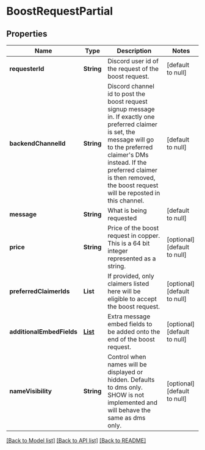 # BoostRequestPartial
## Properties

| Name | Type | Description | Notes |
|------------ | ------------- | ------------- | -------------|
| **requesterId** | **String** | Discord user id of the request of the boost request. | [default to null] |
| **backendChannelId** | **String** | Discord channel id to post the boost request signup message in. If exactly one preferred claimer is set, the message will go to the preferred claimer&#39;s DMs instead. If the preferred claimer is then removed, the boost request will be reposted in this channel. | [default to null] |
| **message** | **String** | What is being requested | [default to null] |
| **price** | **String** | Price of the boost request in copper. This is a 64 bit integer represented as a string. | [optional] [default to null] |
| **preferredClaimerIds** | **List** | If provided, only claimers listed here will be eligible to accept the boost request. | [optional] [default to null] |
| **additionalEmbedFields** | [**List**](EmbedField.md) | Extra message embed fields to be added onto the end of the boost request. | [optional] [default to null] |
| **nameVisibility** | **String** | Control when names will be displayed or hidden. Defaults to dms only. SHOW is not implemented and will behave the same as dms only. | [optional] [default to null] |

[[Back to Model list]](../README.md#documentation-for-models) [[Back to API list]](../README.md#documentation-for-api-endpoints) [[Back to README]](../README.md)

